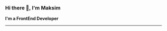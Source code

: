 ### Hi there 👋, I'm Maksim
<b>I'm a FrontEnd Developer</b>
<hr/>

<!--
**EdmondDantess/EdmondDantess** is a ✨ _special_ ✨ repository because its `README.md` (this file) appears on your GitHub profile.

Here are some ideas to get you started:

- 🔭 I’m currently working on ...
- 🌱 I’m currently learning ...
- 👯 I’m looking to collaborate on ...
- 🤔 I’m looking for help with ...
- 💬 Ask me about ...
- 📫 How to reach me: https://t.me/EdmondDan
- 😄 Pronouns: ...


![Top Langs](https://github-readme-stats.vercel.app/api/top-langs/?username=EdmondDantess&layout=compact)